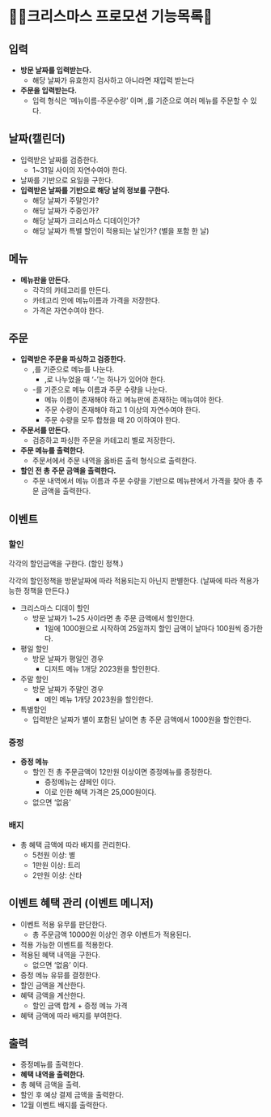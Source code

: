 # 🎅🏻크리스마스 프로모션 기능목록🎄

## 입력

- **방문 날짜를 입력받는다.**
  - 해당 날짜가 유효한지 검사하고 아니라면 재입력 받는다
- **주문을 입력받는다.**
  - 입력 형식은 ‘메뉴이름-주문수량’ 이며 ,를 기준으로 여러 메뉴를 주문할 수 있다.

## 날짜(캘린더)

- 입력받은 날짜를 검증한다.
  - 1~31일 사이의 자연수여야 한다.
- 날짜를 기반으로 요일을 구한다.
- **입력받은 날짜를 기반으로 해당 날의 정보를 구한다.**
  - 해당 날짜가 주말인가?
  - 해당 날짜가 주중인가?
  - 해당 날짜가 크리스마스 디데이인가?
  - 해당 날짜가 특별 할인이 적용되는 날인가? (별을 포함 한 날)

## 메뉴

- **메뉴판을 만든다.**
  - 각각의 카테고리를 만든다.
  - 카테고리 안에 메뉴이름과 가격을 저장한다.
  - 가격은 자연수여야 한다.

## 주문

- **입력받은 주문을 파싱하고 검증한다.**
  - ,를 기준으로 메뉴를 나눈다.
    - ,로 나누었을 때 ‘-’는 하나가 있어야 한다.
  - -를 기준으로 메뉴 이름과 주문 수량을 나눈다.
    - 메뉴 이름이 존재해야 하고 메뉴판에 존재하는 메뉴여야 한다.
    - 주문 수량이 존재해야 하고 1 이상의 자연수여야 한다.
    - 주문 수량을 모두 합쳤을 때 20 이하여야 한다.
- **주문서를 만든다.**
  - 검증하고 파싱한 주문을 카테고리 별로 저장한다.
- **주문 메뉴를 출력한다.**
  - 주문서에서 주문 내역을 옳바른 출력 형식으로 출력한다.
- **할인 전 총 주문 금액을 출력한다.**
  - 주문 내역에서 메뉴 이름과 주문 수량을 기반으로 메뉴판에서 가격을 찾아 총 주문 금액을 출력한다.

## 이벤트

### 할인

각각의 할인금액을 구한다. (할인 정책.)

각각의 할인정책을 방문날짜에 따라 적용되는지 아닌지 판별한다. (날짜에 따라 적용가능한 정책을 만든다.)

- 크리스마스 디데이 할인
  - 방문 날짜가 1~25 사이라면 총 주문 금액에서 할인한다.
    - 1일에 1000원으로 시작하여 25일까지 할인 금액이 날마다 100원씩 증가한다.
- 평일 할인
  - 방문 날짜가 평일인 경우
    - 디저트 메뉴 1개당 2023원을 할인한다.
- 주말 할인
  - 방문 날짜가 주말인 경우
    - 메인 메뉴 1개당 2023원을 할인한다.
- 특별할인
  - 입력받은 날짜가 별이 포함된 날이면 총 주문 금액에서 1000원을 할인한다.

### 증정

- **증정 메뉴**
  - 할인 전 총 주문금액이 12만원 이상이면 증정메뉴를 증정한다.
    - 증정메뉴는 샴페인 이다.
    - 이로 인한 혜택 가격은 25,000원이다.
  - 없으면 ‘없음’

### 배지

- 총 혜택 금액에 따라 배지를 관리한다.
  - 5천원 이상: 별
  - 1만원 이상: 트리
  - 2만원 이상: 산타

## 이벤트 혜택 관리 (이벤트 메니저)

- 이벤트 적용 유무를 판단한다.
  - 총 주문금액 10000원 이상인 경우 이벤트가 적용된다.
- 적용 가능한 이벤트를 적용한다.
- 적용된 혜택 내역을 구한다.
  - 없으면 ‘없음’ 이다.
- 증정 메뉴 유뮤를 결정한다.
- 할인 금액을 계산한다.
- 혜택 금액을 계산한다.
  - 할인 금액 합계 + 증정 메뉴 가격
- 혜택 금액에 따라 배지를 부여한다.

## 출력

- 증정메뉴를 출력한다.
- **혜택 내역을 출력한다.**
- 총 혜택 금액을 출력.
- 할인 후 예상 결제 금액을 출력한다.
- 12월 이벤트 배지를 출력한다.
